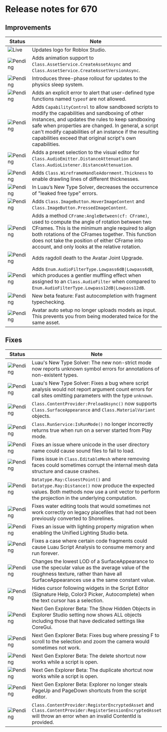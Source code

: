 # Release notes for 670

## Improvements

| Status | Note |
|--------|------|
| ![Live](https://img.shields.io/badge/Live-009E57?style=flat)  | Updates logo for Roblox Studio. |
| ![Pending](https://img.shields.io/badge/Pending-DEA517?style=flat)  | Adds animation support to <code>Class.AssetService.CreateAssetAsync</code> and <code>Class.AssetService.CreateAssetVersionAsync</code>. |
| ![Pending](https://img.shields.io/badge/Pending-DEA517?style=flat)  | Introduces three-phase rollout for updates to the physics sleep system. |
| ![Pending](https://img.shields.io/badge/Pending-DEA517?style=flat)  | Adds an explicit error to alert that user-defined type functions named <code>typeof</code> are not allowed. |
| ![Pending](https://img.shields.io/badge/Pending-DEA517?style=flat)  | Adds <code>CapabilityControl</code> to allow sandboxed scripts to modify the capabilities and sandboxing of other instances, and updates the rules to keep sandboxing safe when properties are changed. In general, a script can't modify capabilities of an instance if the resulting capabilities exceed that original script's own capabilities. |
| ![Pending](https://img.shields.io/badge/Pending-DEA517?style=flat)  | Adds a preset selection to the visual editor for <code>Class.AudioEmitter.DistanceAttenuation</code> and <code>Class.AudioListener.DistanceAttenuation</code>. |
| ![Pending](https://img.shields.io/badge/Pending-DEA517?style=flat)  | Adds <code>Class.WireframeHandleAdornment.Thickness</code> to enable drawling lines of different thicknesses. |
| ![Pending](https://img.shields.io/badge/Pending-DEA517?style=flat)  | In Luau’s New Type Solver, decreases the occurrence of "leaked free type" errors. |
| ![Pending](https://img.shields.io/badge/Pending-DEA517?style=flat)  | Adds <code>Class.ImageButton.HoverImageContent</code> and <code>Class.ImageButton.PressedImageContent</code>. |
| ![Pending](https://img.shields.io/badge/Pending-DEA517?style=flat)  | Adds a method <code>CFrame:AngleBetween(cf: CFrame)</code>, used to compute the angle of rotation between two CFrames. This is the minimum angle required to align both rotations of the CFrames together. This function does not take the position of either CFrame into account, and only looks at the relative rotation. |
| ![Pending](https://img.shields.io/badge/Pending-DEA517?style=flat)  | Adds ragdoll death to the Avatar Joint Upgrade. |
| ![Pending](https://img.shields.io/badge/Pending-DEA517?style=flat)  | Adds <code>Enum.AudioFilterType.Lowpass6dB\|Lowpass6dB</code>, which produces a gentler muffling effect when assigned to an <code>Class.AudioFilter</code> when compared to <code>Enum.AudioFilterType.Lowpass12dB\|Lowpass12dB</code>. |
| ![Pending](https://img.shields.io/badge/Pending-DEA517?style=flat)  | New beta feature: Fast autocompletion with fragment typechecking. |
| ![Pending](https://img.shields.io/badge/Pending-DEA517?style=flat)  | Avatar auto setup no longer uploads models as input. This prevents you from being moderated twice for the same asset. |
## Fixes

| Status | Note |
|--------|------|
| ![Pending](https://img.shields.io/badge/Pending-DEA517?style=flat)  | Luau's New Type Solver: The new non-strict mode now reports unknown symbol errors for annotations of non-existent types. |
| ![Pending](https://img.shields.io/badge/Pending-DEA517?style=flat)  | Luau's New Type Solver: Fixes a bug where script analysis would not report argument count errors for call sites omitting parameters with the type <code>unknown</code>. |
| ![Pending](https://img.shields.io/badge/Pending-DEA517?style=flat)  | <code>Class.ContentProvider:PreloadAsync()</code> now supports <code>Class.SurfaceAppearance</code> and <code>Class.MaterialVariant</code> objects. |
| ![Pending](https://img.shields.io/badge/Pending-DEA517?style=flat)  | <code>Class.RunService:IsRunMode()</code> no longer incorrectly returns true when run on a server started from Play mode. |
| ![Pending](https://img.shields.io/badge/Pending-DEA517?style=flat)  | Fixes an issue where unicode in the user directory name could cause sound files to fail to load. |
| ![Pending](https://img.shields.io/badge/Pending-DEA517?style=flat)  | Fixes issue in <code>Class.EditableMesh</code> where removing faces could sometimes corrupt the internal mesh data structure and cause crashes. |
| ![Pending](https://img.shields.io/badge/Pending-DEA517?style=flat)  | <code>Datatype.Ray:ClosestPoint()</code> and <code>Datatype.Ray:Distance()</code> now produce the expected values. Both methods now use a unit vector to perform the projection in the underlying computation. |
| ![Pending](https://img.shields.io/badge/Pending-DEA517?style=flat)  | Fixes water editing tools that would sometimes not work correctly on legacy placefiles that had not been previously converted to Shorelines. |
| ![Pending](https://img.shields.io/badge/Pending-DEA517?style=flat)  | Fixes an issue with lighting property migration when enabling the Unified Lighting Studio beta. |
| ![Pending](https://img.shields.io/badge/Pending-DEA517?style=flat)  | Fixes a case where certain code fragments could cause Luau Script Analysis to consume memory and run forever. |
| ![Pending](https://img.shields.io/badge/Pending-DEA517?style=flat)  | Changes the lowest LOD of a SurfaceAppearance to use the specular value as the average value of the roughness texture, rather than have all SurfaceAppearances use a the same constant value. |
| ![Pending](https://img.shields.io/badge/Pending-DEA517?style=flat)  | Hides cursor following widgets in the Script Editor (Signature Help, Color3 Picker, Autocomplete) when the text cursor has a selection. |
| ![Pending](https://img.shields.io/badge/Pending-DEA517?style=flat)  | Next Gen Explorer Beta: The Show Hidden Objects in Explorer Studio setting now shows ALL objects including those that have dedicated settings like CoreGui. |
| ![Pending](https://img.shields.io/badge/Pending-DEA517?style=flat)  | Next Gen Explorer Beta: Fixes bug where pressing F to scroll to the selection and zoom the camera would sometimes not work. |
| ![Pending](https://img.shields.io/badge/Pending-DEA517?style=flat)  | Next Gen Explorer Beta: The delete shortcut now works while a script is open. |
| ![Pending](https://img.shields.io/badge/Pending-DEA517?style=flat)  | Next Gen Explorer Beta: The duplicate shortcut now works while a script is open. |
| ![Pending](https://img.shields.io/badge/Pending-DEA517?style=flat)  | Next Gen Explorer Beta: Explorer no longer steals PageUp and PageDown shortcuts from the script editor. |
| ![Pending](https://img.shields.io/badge/Pending-DEA517?style=flat)  | <code>Class.ContentProvider:RegisterEncryptedAsset</code> and <code>Class.ContentProvider:RegisterSessionEncryptedAsset</code> will throw an error when an invalid ContentId is provided. |
